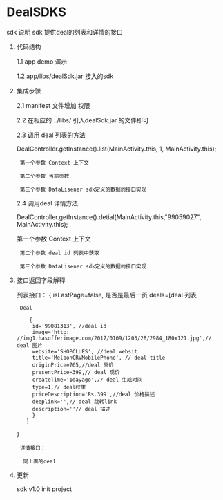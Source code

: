 # DealSDKS
   sdk 说明 sdk 提供deal的列表和详情的接口 
   
1. 代码结构 

   1.1 app demo 演示
   
   1.2 app/libs/dealSdk.jar 接入的sdk
   
2. 集成步骤

   2.1 manifest 文件增加 <uses-permission android:name="android.permission.INTERNET" /> 权限
   
   2.2 在相应的 ../libs/ 引入dealSdk.jar 的文件即可
   
   2.3 调用 deal 列表的方法
   
  	DealController.getInstance().list(MainActivity.this, 1, MainActivity.this);
        
		第一个参数 Context 上下文
        
		第二个参数 当前页数
        
		第三个参数 DataLisener sdk定义的数据的接口实现
   
   2.4 调用deal 详情方法 
	
	DealController.getInstance().detial(MainActivity.this,"99059027", MainActivity.this);
 	
	第一个参数 Context 上下文
	
        第二个参数 deal id 列表中获取
		
        第三个参数 DataLisener sdk定义的数据的接口实现
		
3. 接口返回字段解释
	
	列表接口：
	{
    	isLastPage=false, 是否是最后一页
    	deals=[deal 列表
		
        Deal
		
           {
            id='99081313', //deal id 
            image='http: //img1.hasofferimage.com/2017/0109/1203/28/2984_180x121.jpg',// deal 图片
            website='SHOPCLUES', //deal websit 
            title='MelbonCRVMobilePhone', // deal title
            originPrice=765,//deal 原价
            presentPrice=399,// deal 现价
            createTime='1dayago',// deal 生成时间
            type=1,// deal权重
            priceDescription='Rs.399',//deal 价格描述
            deeplink='',// deal 跳转link
            description=''// deal 描述
            }
    	  ]
	}
	
        详情接口：
		
         同上面的deal
		 
4. 更新

   sdk v1.0 init project
         
    
   
